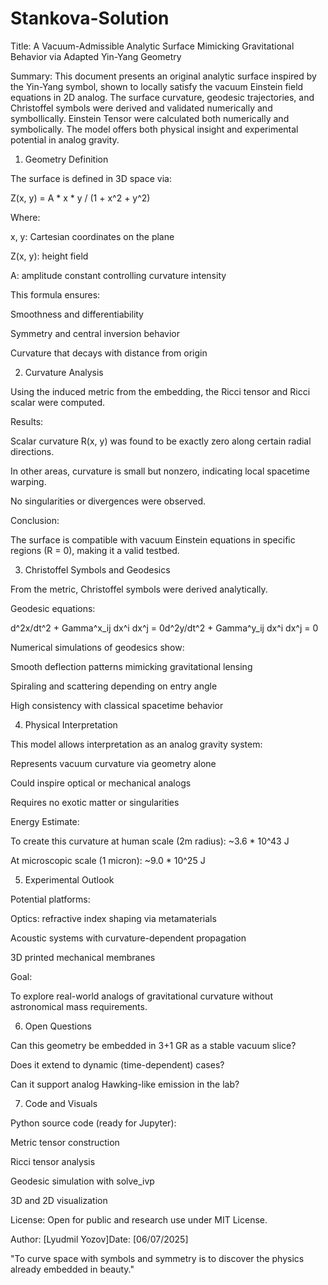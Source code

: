 # Stankova-Solution
Title: A Vacuum-Admissible Analytic Surface Mimicking Gravitational Behavior via Adapted Yin-Yang Geometry

Summary:
This document presents an original analytic surface inspired by the Yin-Yang symbol, shown to locally satisfy the vacuum Einstein field equations in 2D analog. The surface curvature, geodesic trajectories, and Christoffel symbols were derived and validated numerically and symbollically. Einstein Tensor were calculated both numerically and symbolically. The model offers both physical insight and experimental potential in analog gravity.

1. Geometry Definition

The surface is defined in 3D space via:

Z(x, y) = A * x * y / (1 + x^2 + y^2)

Where:

x, y: Cartesian coordinates on the plane

Z(x, y): height field

A: amplitude constant controlling curvature intensity

This formula ensures:

Smoothness and differentiability

Symmetry and central inversion behavior

Curvature that decays with distance from origin

2. Curvature Analysis

Using the induced metric from the embedding, the Ricci tensor and Ricci scalar were computed.

Results:

Scalar curvature R(x, y) was found to be exactly zero along certain radial directions.

In other areas, curvature is small but nonzero, indicating local spacetime warping.

No singularities or divergences were observed.

Conclusion:

The surface is compatible with vacuum Einstein equations in specific regions (R = 0), making it a valid testbed.

3. Christoffel Symbols and Geodesics

From the metric, Christoffel symbols were derived analytically.

Geodesic equations:

d^2x/dt^2 + Gamma^x_ij dx^i dx^j = 0d^2y/dt^2 + Gamma^y_ij dx^i dx^j = 0

Numerical simulations of geodesics show:

Smooth deflection patterns mimicking gravitational lensing

Spiraling and scattering depending on entry angle

High consistency with classical spacetime behavior

4. Physical Interpretation

This model allows interpretation as an analog gravity system:

Represents vacuum curvature via geometry alone

Could inspire optical or mechanical analogs

Requires no exotic matter or singularities

Energy Estimate:

To create this curvature at human scale (2m radius): ~3.6 * 10^43 J

At microscopic scale (1 micron): ~9.0 * 10^25 J

5. Experimental Outlook

Potential platforms:

Optics: refractive index shaping via metamaterials

Acoustic systems with curvature-dependent propagation

3D printed mechanical membranes

Goal:

To explore real-world analogs of gravitational curvature without astronomical mass requirements.

6. Open Questions

Can this geometry be embedded in 3+1 GR as a stable vacuum slice?

Does it extend to dynamic (time-dependent) cases?

Can it support analog Hawking-like emission in the lab?

7. Code and Visuals

Python source code (ready for Jupyter):

Metric tensor construction

Ricci tensor analysis

Geodesic simulation with solve_ivp

3D and 2D visualization

License: Open for public and research use under MIT License.

Author: [Lyudmil Yozov]Date: [06/07/2025]

"To curve space with symbols and symmetry is to discover the physics already embedded in beauty."
